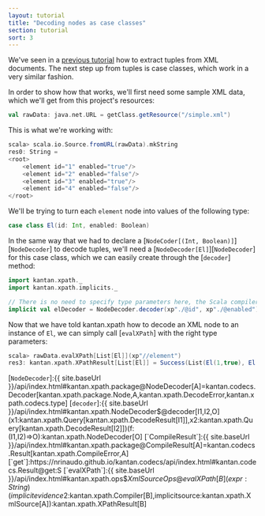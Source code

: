 ```yaml
---
layout: tutorial
title: "Decoding nodes as case classes"
section: tutorial
sort: 3
---
```

We've seen in a [previous tutorial](nodes_as_tuples.html) how to extract tuples from XML documents. The next step up
from tuples is case classes, which work in a very similar fashion.

In order to show how that works, we'll first need some sample XML data, which we'll get from this project's resources:

```scala
val rawData: java.net.URL = getClass.getResource("/simple.xml")
```

This is what we're working with:

```scala
scala> scala.io.Source.fromURL(rawData).mkString
res0: String =
<root>
    <element id="1" enabled="true"/>
    <element id="2" enabled="false"/>
    <element id="3" enabled="true"/>
    <element id="4" enabled="false"/>
</root>
```

We'll be trying to turn each `element` node into values of the following type:

```scala
case class El(id: Int, enabled: Boolean)
```

In the same way that we had to declare a [`NodeCoder[(Int, Boolean)]`][`NodeDecoder`] to decode tuples, we'll need a
[`NodeDecoder[El]`][`NodeDecoder`] for this case class, which we can easily create through the [`decoder`] method:


```scala
import kantan.xpath._
import kantan.xpath.implicits._

// There is no need to specify type parameters here, the Scala compiler works them out from El.apply.
implicit val elDecoder = NodeDecoder.decoder(xp"./@id", xp"./@enabled")(El.apply)
```

Now that we have told kantan.xpath how to decode an XML node to an instance of `El`, we can simply call
[`evalXPath`] with the right type parameters:

```scala
scala> rawData.evalXPath[List[El]](xp"//element")
res3: kantan.xpath.XPathResult[List[El]] = Success(List(El(1,true), El(2,false), El(3,true), El(4,false)))
```

[`NodeDecoder`]:{{ site.baseUrl }}/api/index.html#kantan.xpath.package@NodeDecoder[A]=kantan.codecs.Decoder[kantan.xpath.package.Node,A,kantan.xpath.DecodeError,kantan.xpath.codecs.type]
[`decoder`]:{{ site.baseUrl }}/api/index.html#kantan.xpath.NodeDecoder$@decoder[I1,I2,O](x1:kantan.xpath.Query[kantan.xpath.DecodeResult[I1]],x2:kantan.xpath.Query[kantan.xpath.DecodeResult[I2]])(f:(I1,I2)=>O):kantan.xpath.NodeDecoder[O]
[`CompileResult`]:{{ site.baseUrl }}/api/index.html#kantan.xpath.package@CompileResult[A]=kantan.codecs.Result[kantan.xpath.CompileError,A]
[`get`]:https://nrinaudo.github.io/kantan.codecs/api/index.html#kantan.codecs.Result@get:S
[`evalXPath`]:{{ site.baseUrl }}/api/index.html#kantan.xpath.ops$$XmlSourceOps@evalXPath[B](expr:String)(implicitevidence$2:kantan.xpath.Compiler[B],implicitsource:kantan.xpath.XmlSource[A]):kantan.xpath.XPathResult[B]

